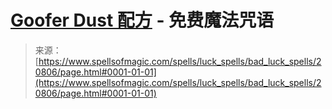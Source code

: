 <!--yml

category: 未分类

date: 2024-06-12 19:03:54

-->

# [Goofer Dust 配方](https://www.spellsofmagic.com/spells/luck_spells/bad_luck_spells/20806/page.html#0001-01-01) - 免费魔法咒语

> 来源：[https://www.spellsofmagic.com/spells/luck_spells/bad_luck_spells/20806/page.html#0001-01-01](https://www.spellsofmagic.com/spells/luck_spells/bad_luck_spells/20806/page.html#0001-01-01)

